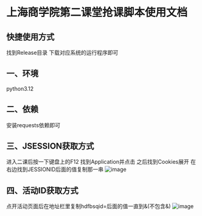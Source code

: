 # 上海商学院第二课堂抢课脚本使用文档
## 快捷使用方式
找到Release目录
下载对应系统的运行程序即可
## 一、环境
python3.12
## 二、依赖
安装requests依赖即可
## 三、JSESSION获取方式
进入二课后按一下键盘上的F12
找到Application并点击
之后找到Cookies展开
在右边找到JESSIONID后面的值复制那一串
![image](https://github.com/user-attachments/assets/dc662de2-72e8-49f8-887e-270e42f93788)
## 四、活动ID获取方式
点开活动页面后在地址栏里复制hdfbsqid=后面的值一直到&(不包含&)
![image](https://github.com/user-attachments/assets/ad1e8f25-ca09-4036-98b1-1dd9627a6679)




